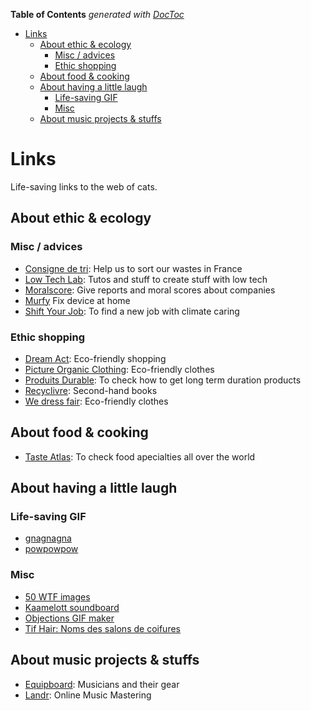 <!-- START doctoc generated TOC please keep comment here to allow auto update -->
<!-- DON'T EDIT THIS SECTION, INSTEAD RE-RUN doctoc TO UPDATE -->
**Table of Contents**  *generated with [DocToc](https://github.com/thlorenz/doctoc)*

- [Links](#links)
  - [About ethic & ecology](#about-ethic--ecology)
    - [Misc / advices](#misc--advices)
    - [Ethic shopping](#ethic-shopping)
  - [About food & cooking](#about-food--cooking)
  - [About having a little laugh](#about-having-a-little-laugh)
    - [Life-saving GIF](#life-saving-gif)
    - [Misc](#misc)
  - [About music projects & stuffs](#about-music-projects--stuffs)

<!-- END doctoc generated TOC please keep comment here to allow auto update -->

# Links

Life-saving links to the web of cats.

## About ethic & ecology

### Misc / advices

- [Consigne de tri](https://consignesdetri.fr): Help us to sort our wastes in France
- [Low Tech Lab](https://lowtechlab.org/fr): Tutos and stuff to create stuff with low tech
- [Moralscore](https://moralscore.org): Give reports and moral scores about companies
- [Murfy](https://murfy.fr) Fix device at home
- [Shift Your Job](https://shiftyourjob.org): To find a new job with climate caring

### Ethic shopping

- [Dream Act](https://dreamact.eu/fr): Eco-friendly shopping
- [Picture Organic Clothing](https://www.picture-organic-clothing.com): Eco-friendly clothes
- [Produits Durable](https://www.produitsdurables.fr): To check how to get long term duration products
- [Recyclivre](https://www.recyclivre.com/shop/): Second-hand books
- [We dress fair](https://www.wedressfair.fr): Eco-friendly clothes

## About food & cooking

- [Taste Atlas](https://www.tasteatlas.com): To check food apecialties all over the world

## About having a little laugh

### Life-saving GIF

- [gnagnagna](https://media.giphy.com/media/l4FGCVKu8ak1e0sIE/source.gif)
- [powpowpow](https://i.makeagif.com/media/3-17-2016/DSWNyL.gif)

### Misc

- [50 WTF images](https://www.buzzfeed.com/fr/daves4/50-photos-de-banques-dimages-inutilisables-absurdes)
- [Kaamelott soundboard](https://kaamelott-soundboard.2ec0b4.fr/#son/cest_de_la_merde)
- [Objections GIF maker](https://objection.lol)
- [Tif Hair: Noms des salons de coifures](https://tif.hair)

## About music projects & stuffs

- [Equipboard](https://equipboard.com): Musicians and their gear
- [Landr](https://app.landr.com): Online Music Mastering
